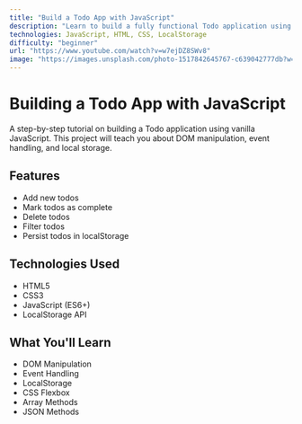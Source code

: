 ```yaml
---
title: "Build a Todo App with JavaScript"
description: "Learn to build a fully functional Todo application using vanilla JavaScript, HTML, and CSS"
technologies: JavaScript, HTML, CSS, LocalStorage
difficulty: "beginner"
url: "https://www.youtube.com/watch?v=w7ejDZ8SWv8"
image: "https://images.unsplash.com/photo-1517842645767-c639042777db?w=1200&h=630&fit=crop"
---
```


# Building a Todo App with JavaScript

A step-by-step tutorial on building a Todo application using vanilla JavaScript. This project will teach you about DOM manipulation, event handling, and local storage.

## Features

- Add new todos
- Mark todos as complete
- Delete todos
- Filter todos
- Persist todos in localStorage

## Technologies Used

- HTML5
- CSS3
- JavaScript (ES6+)
- LocalStorage API

## What You'll Learn

- DOM Manipulation
- Event Handling
- LocalStorage
- CSS Flexbox
- Array Methods
- JSON Methods